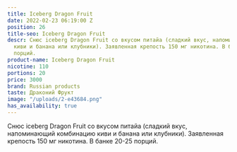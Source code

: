 ```yaml
---
title: Iceberg Dragon Fruit
date: 2022-02-23 06:19:00 Z
position: 26
title-seo: Iceberg Dragon Fruit
descr: Снюс iceberg Dragon Fruit со вкусом питайа (сладкий вкус, напоминающий комбинацию
  киви и банана или клубники). Заявленная крепость 150 мг никотина. В банке 20-25
  порций.
product-name: Iceberg Dragon Fruit
nicotine: 110
portions: 20
price: 3000
brand: Russian products
taste: Драконий Фрукт
image: "/uploads/2-e43684.png"
has_availability: true
---
```


Снюс iceberg Dragon Fruit со вкусом питайа (сладкий вкус, напоминающий комбинацию киви и банана или клубники). Заявленная крепость 150 мг никотина. В банке 20-25 порций.